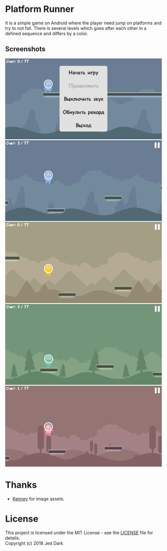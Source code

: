 # Platform Runner

It is a simple game on Android where the player need jump on platforms and try to not fall. There is several levels which goes after each other in a defined sequence and differs by a color.

## Screenshots

<div>
    <img src="project/screenshots/start_menu.png">
    <img src="project/screenshots/level_blue.png">
    <img src="project/screenshots/level_yellow.png">
    <img src="project/screenshots/level_green.png">
    <img src="project/screenshots/level_pink.png">
</div>

# Thanks

* [Kenney](https://www.kenney.nl) for image assets.

# License

This project is licensed under the MIT License - see the [LICENSE](LICENSE) file for details.  
Copyright (c) 2018 Jed Dark